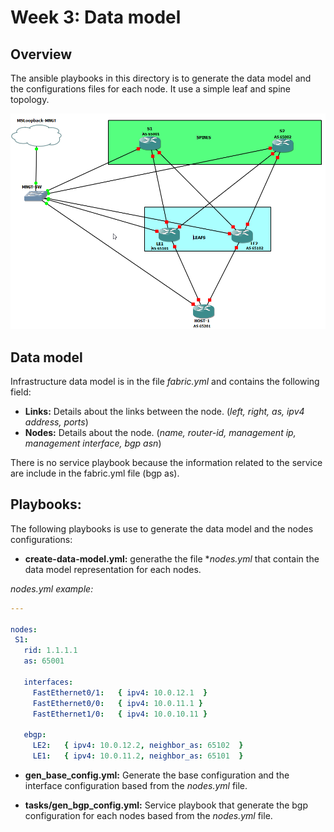 # **Week 3: Data model**

## **Overview**

The ansible playbooks in this directory is to generate the data model and the configurations files for each node. It use a simple leaf and spine topology. 

![Data model diagram](https://github.com/maxpic1981/NetworkAutomationCourse/blob/master/Week-3/Leaf%20and%20Spine%20-%20GNS3.png "GNS3 Leaf and Spine diagram")


## **Data model**

Infrastructure data model is in the file *fabric.yml* and contains the following field:

* **Links:** Details about the links between the node. (*left, right, as, ipv4 address, ports*)
* **Nodes:** Details about the node. (*name, router-id, management ip, management interface, bgp asn*)

There is no service playbook because the information related to the service are include in the fabric.yml file (bgp as). 


## Playbooks:

The following playbooks is use to generate the data model and the nodes configurations:

* **create-data-model.yml:** generathe the file **nodes.yml* that contain the data model representation for each nodes.

*nodes.yml example:*
```yaml
---

nodes:
 S1:
   rid: 1.1.1.1
   as: 65001 
   
   interfaces:
     FastEthernet0/1:   { ipv4: 10.0.12.1  }
     FastEthernet0/0:   { ipv4: 10.0.11.1 }
     FastEthernet1/0:   { ipv4: 10.0.10.11 }

   ebgp:
     LE2:   { ipv4: 10.0.12.2, neighbor_as: 65102  }
     LE1:   { ipv4: 10.0.11.2, neighbor_as: 65101  }
```

* **gen_base_config.yml:** Generate the base configuration and the interface configuration based from the *nodes.yml* file.

* **tasks/gen_bgp_config.yml:** Service playbook that generate the bgp configuration for each nodes based from the *nodes.yml* file.



